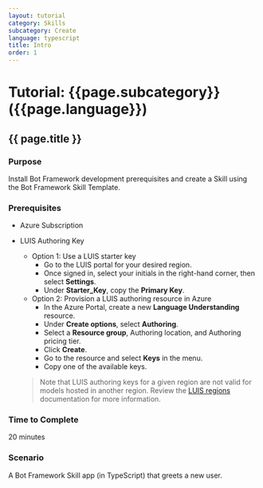 ```yaml
---
layout: tutorial
category: Skills
subcategory: Create
language: typescript
title: Intro
order: 1
---
```


# Tutorial: {{page.subcategory}} ({{page.language}})

## {{ page.title }}

### Purpose

Install Bot Framework development prerequisites and create a Skill using the Bot Framework Skill Template.

### Prerequisites

- Azure Subscription
- LUIS Authoring Key
    - Option 1: Use a LUIS starter key
        - Go to the LUIS portal for your desired region.
        - Once signed in, select your initials in the right-hand corner, then select **Settings**.
        - Under **Starter_Key**, copy the **Primary Key**.
    - Option 2: Provision a LUIS authoring resource in Azure
        - In the Azure Portal, create a new **Language Understanding** resource.
        - Under **Create options**, select **Authoring**.
        - Select a **Resource group**, Authoring location, and Authoring pricing tier. 
        - Click **Create**.
        - Go to the resource and select **Keys** in the menu.
        - Copy one of the available keys.
    
    > Note that LUIS authoring keys for a given region are not valid for models hosted in another region. Review the [LUIS regions](https://docs.microsoft.com/en-us/azure/cognitive-services/luis/luis-reference-regions) documentation for more information.

### Time to Complete

20 minutes

### Scenario

A Bot Framework Skill app (in TypeScript) that greets a new user.
